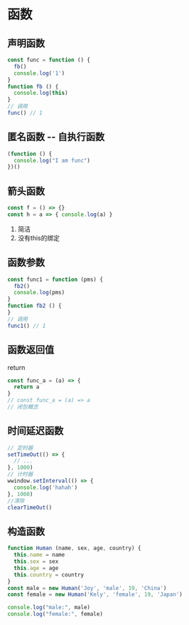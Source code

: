# 函数
## 声明函数
``` javascript
const func = function () {
  fb()
  console.log('1')
}
function fb () {
  console.log(this)
}
// 调用
func() // 1
```
## 匿名函数 -- 自执行函数
``` javascript
(function () {
  console.log("I am func")
})()
```
## 箭头函数
``` javascript
const f = () => {}
const h = a => { console.log(a) }
```
1. 简洁
2. 没有this的绑定
## 函数参数
``` javascript
const func1 = function (pms) {
  fb2()
  console.log(pms)
}
function fb2 () {
}
// 调用
func1() // 1
```
## 函数返回值
return
``` js
const func_a = (a) => {
  return a
}
// const func_a = (a) => a
// 闭包概念
```
## 时间延迟函数
```js
// 定时器
setTimeOut(() => {
  // ...
}, 1000)
// 计时器
wwindow.setInterval(() => {
  console.log('hahah')
}, 1000)
//清除
clearTimeOut()
```
## 构造函数
``` js
function Human (name, sex, age, country) {
  this.name = name
  this.sex = sex
  this.age = age
  this.country = country
}
const male = new Human('Joy', 'male', 19, 'China')
const female = new Human('Kely', 'female', 19, 'Japan')

console.log("male:", male)
console.log("female:", female)
```
